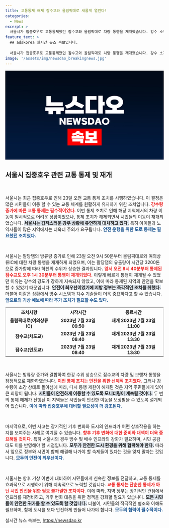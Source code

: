 ```yaml
---
title: 교통통제 해제 잠수교와 올림픽대로 새롭게 열린다!
categories:
  - News
excerpt: >
  서울시가 집중호우로 교통통제했던 잠수교와 올림픽대로 차량 통행을 재개했습니다. 강수 소강 상태로 전환되며 주민들의 오랜 불편이 해소되었습니다. 오늘의 쾌유로운 교통 소식, 놓치지 마세요!
feature_text: >
  ## adskorea 실시간 뉴스 속보입니다.

  서울시가 집중호우로 교통통제했던 잠수교와 올림픽대로 차량 통행을 재개했습니다. 강수 소강 상태로 전환되며 주민들의 오랜 불편이 해소되었습니다. 오늘의 쾌유로운 교통 소식, 놓치지 마세요!
image: '/assets/img/newsdao_breakingnews.jpg'
---
```


<p><img src="/assets/img/newsdao_breakingnews.jpg" alt="adskorea 속보" /></p>

<h2 data-ke-size="size26">서울시 집중호우 관련 교통 통제 및 재개</h2>

<p data-ke-size="size16">&nbsp;</p>

<p>서울시는 최근 집중호우로 인해 23일 오전 교통 통제 조치를 시행하였습니다. 이 결정은 많은 시민들이 이동 할 수 있는 교통 체계를 원활하게 유지하기 위한 조치입니다. <b><span style="color: #ee2323;">강수량 증가에 따른 교통 통제는 필수적이었다.</span></b> 이번 통제 조치로 인해 해당 지역에서의 차량 이동이 일시적으로 어려운 상황이었으나, 통제 조치가 해제되면서 시민들의 이동이 재개되었습니다. <b><span style="background-color: #21538527;">서울시는 갑작스러운 강우 상황에 유연하게 대처하고 있다.</span></b> 특히 아이들과 노약자들이 많은 지역에서는 더욱더 주의가 요구됩니다. <b><span style="color: #1a5490;">안전 운행을 위한 도로 통제는 필요했던 조치였다.</span></b></p>

<p data-ke-size="size16">&nbsp;</p>

<p>서울시는 팔당댐의 방류량 증가로 인해 23일 오전 9시 50분부터 올림픽대로와 여의상류IC에 대한 차량 통행을 재개하게 되었으며, 이는 팔당댐의 유출량이 시간당 3200톤으로 증가함에 따라 하천의 수위가 상승한 결과입니다. <b><span style="color: #ee2323;">앞서 오전 8시 40분부터 통제된 잠수교도 오후 1시 30분부터 통행이 재개되었다.</span></b> 이렇게 빠르게 통행이 재개될 수 있었던 이유는 강수의 강도가 강하게 지속되지 않았고, 이에 따라 통제된 지역의 안전을 확보할 수 있었기 때문입니다. <b><span style="background-color: #21538527;">안전이 최우선이었기에 지방 정부는 즉각적인 조치를 취했다.</span></b> 더불어 이같은 상황에서 방수 시스템과 치수 기술들이 더욱 중요하다고 할 수 있습니다. <b><span style="color: #1a5490;">앞으로의 기상 예보에 따라 추가 조치가 필요할 수도 있다.</span></b></p>

<table style="width:100%; margin-top:10px; border: 1px solid #ccc;">
    <tr>
        <th style="text-align: center;"><b>조치사항</b></th>
        <th style="text-align: center;"><b>시작시간</b></th>
        <th style="text-align: center;"><b>종료시간</b></th>
    </tr>
    <tr>
        <td style="text-align: center; height: 17px;"><b>올림픽대로(여의상류IC)</b></td>
        <td style="text-align: center; height: 17px;"><b>2023년 7월 23일 09:50</b></td>
        <td style="text-align: center; height: 17px;"><b>재개 2023년 7월 23일 11:00</b></td>
    </tr>
    <tr>
        <td style="text-align: center; height: 17px;"><b>잠수교(차도교)</b></td>
        <td style="text-align: center; height: 17px;"><b>2023년 7월 23일 08:40</b></td>
        <td style="text-align: center; height: 17px;"><b>재개 2023년 7월 23일 13:30</b></td>
    </tr>
    <tr>
        <td style="text-align: center; height: 17px;"><b>잠수교(인도교)</b></td>
        <td style="text-align: center; height: 17px;"><b>2023년 7월 23일 08:40</b></td>
        <td style="text-align: center; height: 17px;"><b>재개 2023년 7월 23일 13:30</b></td>
    </tr>
</table>

<p data-ke-size="size16">&nbsp;</p>

<p>서울시는 방류량 증가와 결합하여 한강 수위 상승으로 잠수교의 차량 및 보행자 통행을 잠정적으로 제한하였습니다. <b><span style="color: #ee2323;">이번 통제 조치는 안전을 위한 선제적 조치였다.</span></b> 그러나 강수량이 소강 상태로 돌아섬에 따라, 다시 통행 제한이 해제된 것은 지역 주민들에게 있어 큰 희망이 됩니다. <b><span style="background-color: #21538527;">시민들이 안전하게 이동할 수 있도록 모니터링이 계속될 것이다.</span></b> 두 번의 통제 해제가 진행된 이 지역들은 시민들이 안전한 이동을 보장받을 수 있도록 설계되어 있습니다. <b><span style="color: #1a5490;">이에 따라 집중호우에 대비할 필요성이 더 강조된다.</span></b></p>

<p data-ke-size="size16">&nbsp;</p>

<p>마지막으로, 이번 사고는 장기적인 기후 변화와 도시의 인프라가 어떤 상호작용을 하는지를 보여주는 사례로 여겨질 수 있습니다. <b><span style="color: #ee2323;">향후 기후 변화에 대한 준비와 대책이 더욱 중요해질 것이다.</span></b> 특히 서울시의 경우 방수 및 배수 인프라의 강화가 필요하며, 시민 공감대도 이를 반영해야 할 시점입니다. <b><span style="background-color: #21538527;">모두가 안전한 도시 환경을 위해 협력해야 한다.</span></b> 따라서 앞으로 정부와 시민이 함께 해결해 나가야 할 숙제들이 있다는 것을 잊지 말자는 것입니다. <b><span style="color: #1a5490;">모두의 안전이 최우선이다.</span></b></p>

<p data-ke-size="size16">&nbsp;</p>

<p>서울시는 향후 기상 이변에 대비하여 시민들에게 신속한 정보를 전달하고, 교통 통제를 효과적으로 시행하기 위해 지속적으로 노력할 것입니다. <b><span style="color: #ee2323;">교통 통제는 단순한 통제가 아닌 시민 안전을 위한 필요 불가결한 조치이다.</span></b> 이에 따라, 지역 정부는 장기적인 관점에서 인프라를 재정비하고, 기후 변화 대응을 위한 정책을 강화할 필요가 있습니다. <b><span style="background-color: #21538527;">모든 시민들이 안전한 귀가를 할 수 있도록 할 것입니다.</span></b> 더불어, 시민들의 적극적인 협조와 이해도 필요하며, 함께 도시를 보다 안전하게 만들어 나가야 합니다. <b><span style="color: #1a5490;">모두의 협력이 필수적이다.</span></b></p>
실시간 뉴스 속보는, <a href="https://newsdao.kr" rel="dofollow">https://newsdao.kr</a>


